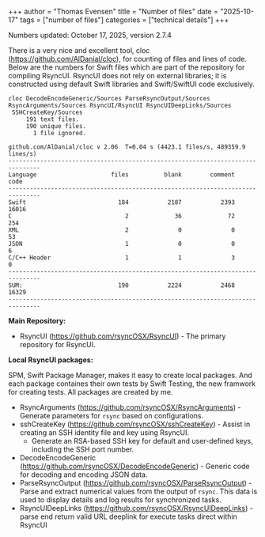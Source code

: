 +++
author = "Thomas Evensen"
title = "Number of files"
date = "2025-10-17"
tags = ["number of files"]
categories = ["technical details"]
+++

Numbers updated: October 17, 2025, version 2.7.4

There is a very nice and excellent tool, cloc (https://github.com/AlDanial/cloc), for counting of files and lines of code. Below are the numbers for Swift files which are part of the repository for compiling RsyncUI. RsyncUI does not rely on external libraries; it is constructed using default Swift libraries and Swift/SwiftUI code exclusively.

```
cloc DecodeEncodeGeneric/Sources ParseRsyncOutput/Sources RsyncArguments/Sources RsyncUI/RsyncUI RsyncUIDeepLinks/Sources
 SSHCreateKey/Sources
     191 text files.
     190 unique files.                                          
       1 file ignored.

github.com/AlDanial/cloc v 2.06  T=0.04 s (4423.1 files/s, 489359.9 lines/s)
-------------------------------------------------------------------------------
Language                     files          blank        comment           code
-------------------------------------------------------------------------------
Swift                          184           2187           2393          16016
C                                2             36             72            254
XML                              2              0              0             53
JSON                             1              0              0              6
C/C++ Header                     1              1              3              0
-------------------------------------------------------------------------------
SUM:                           190           2224           2468          16329
-------------------------------------------------------------------------------
```

**Main Repository:**

- RsyncUI (https://github.com/rsyncOSX/RsyncUI) - The primary repository for RsyncUI.

**Local RsyncUI packages:**

SPM, Swift Package Manager, makes it easy to create local packages. And each package containes their own tests by Swift Testing, the new framwork for creating tests. All packages are created by me.

- RsyncArguments (https://github.com/rsyncOSX/RsyncArguments) - Generate parameters for `rsync` based on configurations.
- sshCreateKey (https://github.com/rsyncOSX/sshCreateKey) - Assist in creating an SSH identity file and key using RsyncUI.
	- Generate an RSA-based SSH key for default and user-defined keys, including the SSH port number.
- DecodeEncodeGeneric (https://github.com/rsyncOSX/DecodeEncodeGeneric) - Generic code for decoding and encoding JSON data.
- ParseRsyncOutput (https://github.com/rsyncOSX/ParseRsyncOutput) - Parse and extract numerical values from the output of `rsync`. This data is used to display details and log results for synchronized tasks.
- RsyncUIDeepLinks (https://github.com/rsyncOSX/RsyncUIDeepLinks) - parse end return valid URL deeplink for execute tasks direct within RsyncUI

